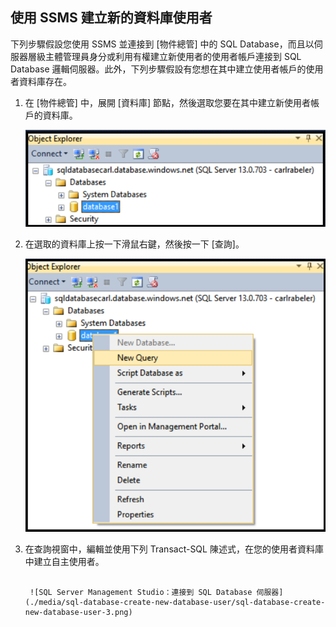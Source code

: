 ## 使用 SSMS 建立新的資料庫使用者

下列步驟假設您使用 SSMS 並連接到 [物件總管] 中的 SQL Database，而且以伺服器層級主體管理員身分或利用有權建立新使用者的使用者帳戶連接到 SQL Database 邏輯伺服器。此外，下列步驟假設有您想在其中建立使用者帳戶的使用者資料庫存在。

1. 在 [物件總管] 中，展開 [資料庫] 節點，然後選取您要在其中建立新使用者帳戶的資料庫。

     ![SQL Server Management Studio：連接到 SQL Database 伺服器](./media/sql-database-create-new-database-user/sql-database-create-new-database-user-1.png)

2. 在選取的資料庫上按一下滑鼠右鍵，然後按一下 [查詢]。

     ![SQL Server Management Studio：連接到 SQL Database 伺服器](./media/sql-database-create-new-database-user/sql-database-create-new-database-user-2.png)

3. 在查詢視窗中，編輯並使用下列 Transact-SQL 陳述式，在您的使用者資料庫中建立自主使用者。

    ```CREATE USER user1 WITH PASSWORD ='p@ssw0rd1';

     ![SQL Server Management Studio：連接到 SQL Database 伺服器](./media/sql-database-create-new-database-user/sql-database-create-new-database-user-3.png)

<!---HONumber=AcomDC_0420_2016-->